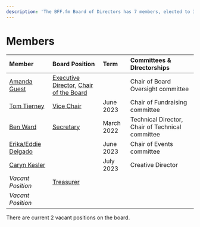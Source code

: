 ```yaml
---
description: 'The BFF.fm Board of Directors has 7 members, elected to 3 year terms.'
---
```


# Members

| Member | Board Position | Term | Committees & DIrectorships |
| :--- | :--- | :--- | :--- |
| [Amanda Guest](people/amanda-guest.md) | [Executive Director](roles/executive-director.md), [Chair of the Board](roles/chair.md) |  | Chair of Board Oversight committee |
| [Tom Tierney](people/tom-tierney.md) | [Vice Chair](roles/vice-chair.md) | June 2023 | Chair of Fundraising committee |
| [Ben Ward](people/ben-ward.md) | [Secretary](roles/secretary.md) | March 2022 | Technical Director, Chair of Technical committee |
| [Erika/Eddie Delgado](people/eddie-erika-delgado.md) |  | June 2023 | Chair of Events committee |
| [Caryn Kesler](people/caryn-kesler.md) |  | July 2023 | Creative Director |
| _Vacant Position_ | [Treasurer](roles/treasurer.md) |  |  |
| _Vacant Position_ |  |  |  |

There are current 2 vacant positions on the board.

